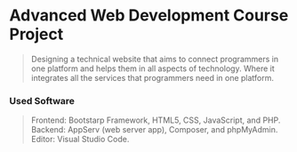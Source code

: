 # Advanced Web Development Course Project

> Designing a technical website that aims to connect programmers in one platform and helps them in all aspects of technology.
Where it integrates all the services that programmers need in one platform.

### Used Software
> Frontend: Bootstarp Framework, HTML5, CSS, JavaScript, and PHP.<br />
Backend: AppServ (web server app), Composer, and phpMyAdmin.<br />
Editor: Visual Studio Code.
